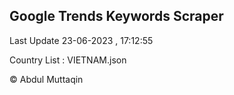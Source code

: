 

## Google Trends Keywords Scraper 
 
Last Update 23-06-2023 , 17:12:55

Country List :
VIETNAM.json



© Abdul Muttaqin 
